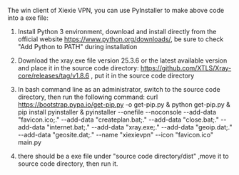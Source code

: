 The win client of Xiexie VPN, you can use PyInstaller to make above code into a exe file:

1. Install Python 3 environment, download and install directly from the official website https://www.python.org/downloads/, be sure to check "Add Python to PATH" during installation

2. Download the xray.exe file version 25.3.6 or the latest available version and place it in the source code directory: https://github.com/XTLS/Xray-core/releases/tag/v1.8.6 , put it in the source code directory
   
3. In bash command line as an administrator, switch to the source code directory, then run the following command:
curl https://bootstrap.pypa.io/get-pip.py -o get-pip.py & python get-pip.py & pip install pyinstaller & pyinstaller --onefile --noconsole --add-data "favicon.ico;." --add-data "createplan.bat;." --add-data "close.bat;." --add-data "internet.bat;." --add-data "xray.exe;." --add-data "geoip.dat;." --add-data "geosite.dat;." --name "xiexievpn" --icon "favicon.ico" main.py

4. there should be a exe file under "source code directory/dist" ,move it to source code directory, then run it.
